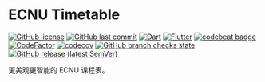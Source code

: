# ECNU Timetable

[![GitHub license](https://img.shields.io/github/license/CCXXXI/ecnu_timetable)](LICENSE)
[![GitHub last commit](https://img.shields.io/github/last-commit/CCXXXI/ecnu_timetable)](../../commits)
[![Dart](https://img.shields.io/badge/Dart-0175C2?logo=dart)](https://dart.dev)
[![Flutter](https://img.shields.io/badge/Flutter-02569B?logo=flutter)](https://flutter.dev)
[![codebeat badge](https://codebeat.co/badges/9fb75308-75b3-4745-88a3-71df46b05d16)](https://codebeat.co/projects/github-com-ccxxxi-ecnu-timetable-main)
[![CodeFactor](https://www.codefactor.io/repository/github/ccxxxi/ecnu_timetable/badge)](https://www.codefactor.io/repository/github/ccxxxi/ecnu_timetable)
[![codecov](https://codecov.io/gh/CCXXXI/ecnu_timetable/branch/main/graph/badge.svg?token=OB3RX3I4TD)](https://codecov.io/gh/CCXXXI/ecnu_timetable)
[![GitHub branch checks state](https://img.shields.io/github/checks-status/CCXXXI/ecnu_timetable/main?logo=github)](../../actions)
[![GitHub release (latest SemVer)](https://img.shields.io/github/v/release/CCXXXI/ecnu_timetable?sort=semver)](../../releases)

更美观更智能的 ECNU 课程表。

